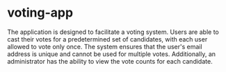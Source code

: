 # voting-app
The application is designed to facilitate a voting system.
Users are able to cast their votes for a predetermined set of candidates, with each user allowed to vote only once.
The system ensures that the user's email address is unique and cannot be used for multiple votes.
Additionally, an administrator has the ability to view the vote counts for each candidate.
